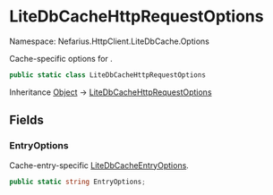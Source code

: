 # LiteDbCacheHttpRequestOptions

Namespace: Nefarius.HttpClient.LiteDbCache.Options

Cache-specific options for .

```csharp
public static class LiteDbCacheHttpRequestOptions
```

Inheritance [Object](https://docs.microsoft.com/en-us/dotnet/api/system.object) → [LiteDbCacheHttpRequestOptions](./nefarius.httpclient.litedbcache.options.litedbcachehttprequestoptions.md)

## Fields

### <a id="fields-entryoptions"/>**EntryOptions**

Cache-entry-specific [LiteDbCacheEntryOptions](./nefarius.httpclient.litedbcache.options.litedbcacheentryoptions.md).

```csharp
public static string EntryOptions;
```
